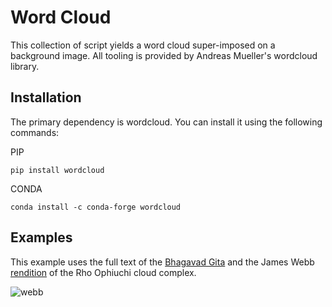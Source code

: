 # Word Cloud

This collection of script yields a word cloud super-imposed on a background image. 
All tooling is provided by Andreas Mueller's wordcloud library. 

## Installation

The primary dependency is wordcloud. You can install it using the following commands:

PIP
```
pip install wordcloud
```

CONDA
```
conda install -c conda-forge wordcloud
```

## Examples
This example uses the full text of the [Bhagavad Gita](https://sanskritdocuments.org/sanskrit/bhagavadgita/) and the James Webb [rendition](https://webbtelescope.org/contents/media/images/2023/128/01H449193V5Q4Q6GFBKXAZ3S03) of the Rho Ophiuchi cloud complex.

![webb](https://github.com/user-attachments/assets/41ae4f23-dd73-499e-b2b2-e76b8db2b321)



